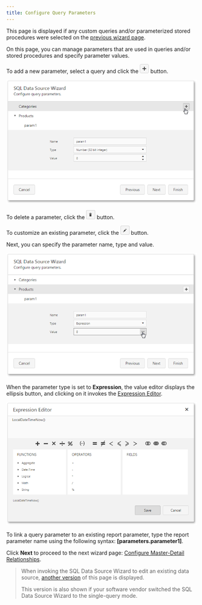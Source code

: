 ```yaml
---
title: Configure Query Parameters
---
```

This page is displayed if any custom queries and/or parameterized stored procedures were selected on the [previous wizard page](../../../../../../interface-elements-for-web/articles/report-designer/wizards/sql-data-source-wizard/adding-a-new-data-source/create-a-query-or-select-a-stored-procedure.md).

On this page, you can manage parameters that are used in queries and/or stored procedures and specify parameter values.

To add a new parameter, select a query and click the ![web-designer-report-wizard-button-query-add](../../../../../images/Img125709.png) button.

![web-designer-report-wizard-03-configure-parameters](../../../../../images/Img125712.png)

To delete a parameter, click the ![web-designer-report-wizard-button-query-delete](../../../../../images/Img125711.png) button.

To customize an existing parameter, click the ![web-designer-report-wizard-button-query-edit](../../../../../images/Img125710.png) button.

Next, you can specify the parameter name, type and value.

![web-designer-report-wizard-04-configure-parameters-expression](../../../../../images/Img125713.png)

When the parameter type is set to **Expression**, the value editor displays the ellipsis button, and clicking on it invokes the [Expression Editor](../../../../../../interface-elements-for-web/articles/report-designer/interface-elements/expression-editor.md).

![web-designer-expression-editor](../../../../../images/Img125714.png)

To link a query parameter to an existing report parameter, type the report parameter name using the following syntax: **[parameters.parameter1]**.

Click **Next** to proceed to the next wizard page: [Configure Master-Detail Relationships](../../../../../../interface-elements-for-web/articles/report-designer/wizards/sql-data-source-wizard/adding-a-new-data-source/configure-master-detail-relationships.md).

> When invoking the SQL Data Source Wizard to edit an existing data source, [another version](../../../../../../interface-elements-for-web/articles/report-designer/wizards/sql-data-source-wizard/editing-an-existing-data-source/create-a-query-or-select-a-stored-procedure.md) of this page is displayed.
> 
> This version is also shown if your software vendor switched the SQL Data Source Wizard to the single-query mode.